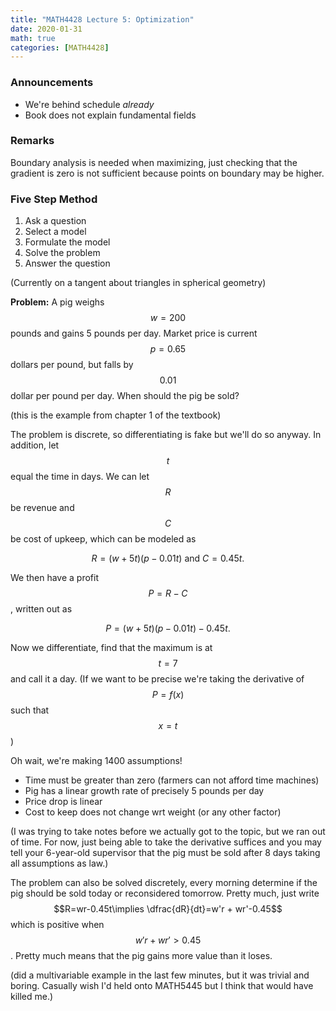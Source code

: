 ```yaml
---
title: "MATH4428 Lecture 5: Optimization"
date: 2020-01-31
math: true 
categories: [MATH4428]
---
```


### Announcements

- We're behind schedule *already*
- Book does not explain fundamental fields

### Remarks

Boundary analysis is needed when maximizing, just checking that the gradient is zero is not sufficient because points on boundary may be higher.

### Five Step Method

1. Ask a question
2. Select a model
3. Formulate the model
4. Solve the problem
5. Answer the question

(Currently on a tangent about triangles in spherical geometry)


**Problem:** A pig weighs $$w=200$$ pounds and gains 5 pounds per day. Market price is current $$p=0.65$$ dollars per pound, but falls by $$0.01$$ dollar per pound per day. When should the pig be sold?

(this is the example from chapter 1 of the textbook)

The problem is discrete, so differentiating is fake but we'll do so anyway. In addition, let $$t$$ equal the time in days. We can let $$R$$ be revenue and $$C$$ be cost of upkeep, which can be modeled as 

$$R=(w+5t)(p-0.01t)\text{ and } C = 0.45t.$$

We then have a profit $$P=R-C$$, written out as 

$$P=(w+5t)(p-0.01t)-0.45t.$$

Now we differentiate, find that the maximum is at $$t=7$$ and call it a day. (If we want to be precise we're taking the derivative of $$P=f(x)$$ such that $$x=t$$)

Oh wait, we're making 1400 assumptions!

- Time must be greater than zero (farmers can not afford time machines)
- Pig has a linear growth rate of precisely 5 pounds per day
- Price drop is linear
- Cost to keep does not change wrt weight (or any other factor)

(I was trying to take notes before we actually got to the topic, but we ran out of time. For now, just being able to take the derivative suffices and you may tell your 6-year-old supervisor that the pig must be sold after 8 days taking all assumptions as law.)

The problem can also be solved discretely, every morning determine if the pig should be sold today or reconsidered tomorrow. Pretty much, just write $$R=wr-0.45t\implies \dfrac{dR}{dt}=w'r + wr'-0.45$$ which is positive when $$w'r+wr'>0.45$$. Pretty much means that the pig gains more value than it loses.

(did a multivariable example in the last few minutes, but it was trivial and boring. Casually wish I'd held onto MATH5445 but I think that would have killed me.)

